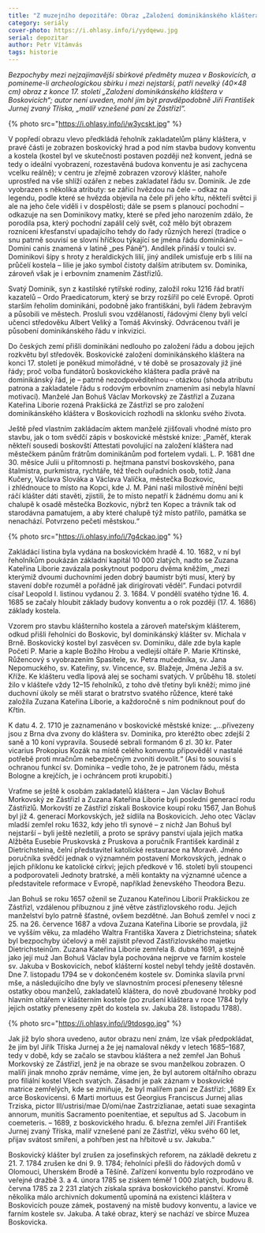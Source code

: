 ```yaml
---
title: "Z muzejního depozitáře: Obraz „Založení dominikánského kláštera v Boskovicích posledními Zástřizlovci“"
category: seriály
cover-photo: https://i.ohlasy.info/i/yydqewu.jpg
serial: depozitar
author: Petr Vítámvás
tags: historie
---
```


*Bezpochyby mezi nejzajímavější sbírkové předměty muzea v Boskovicích, a pomineme-li archeologickou sbírku i mezi nejstarší, patří nevelký (40×48 cm) obraz z konce 17. století „Založení dominikánského kláštera v Boskovicích“; autor není uveden, mohl jím být pravděpodobně Jiří František Jurnej zvaný Tříska, „malíř vznešené paní ze Zástřizl“.*

{% photo src="https://i.ohlasy.info/i/w3ycskt.jpg" %}

V popředí obrazu vlevo předkládá řeholník zakladatelům plány kláštera, v pravé části je zobrazen boskovický hrad a pod ním stavba budovy konventu a kostela (kostel byl ve skutečnosti postaven později než konvent, jedná se tedy o ideální vyobrazení, rozestavěná budova konventu je asi zachycena vcelku reálně); v centru je zřejmě zobrazen vzorový klášter, nahoře uprostřed na vše shlíží ozářen z nebes zakladatel řádu sv. Dominik. Je zde vyobrazen s několika atributy: se zářící hvězdou na čele – odkaz na legendu, podle které se hvězda objevila na čele při jeho křtu, někteří světci ji ale na jeho čele viděli i v dospělosti; dále se psem s planoucí pochodní – odkazuje na sen Dominikovy matky, které se před jeho narozením zdálo, že porodila psa, který pochodní zapálil celý svět, což mělo být obrazem roznícení křesťanství upadajícího tehdy do řady různých herezí (tradice o snu patrně souvisí se slovní hříčkou týkající se jména řádu dominikánů – Domini canis znamená v latině „pes Páně“). Andílek přináší v toulci sv. Dominikovi šípy s hroty z heraldických lilií, jiný andílek umisťuje erb s lilií na průčelí kostela – lilie je jako symbol čistoty dalším atributem sv. Dominika, zároveň však je i erbovním znamením Zástřizlů.

Svatý Dominik, syn z kastilské rytířské rodiny, založil roku 1216 řád bratří kazatelů – Ordo Praedicatorum, který se brzy rozšířil po celé Evropě. Oproti starším řeholím dominikáni, podobně jako františkáni, byli řádem žebravým a působili ve městech. Prosluli svou vzdělaností, řádovými členy byli velcí učenci středověku Albert Veliký a Tomáš Akvinský. Odvrácenou tváří je působení dominikánského řádu v inkvizici.

Do českých zemí přišli dominikáni nedlouho po založení řádu a dobou jejich rozkvětu byl středověk. Boskovické založení dominikánského kláštera na konci 17. století je poněkud mimořádné, v té době se prosazovaly již jiné řády; proč volba fundátorů boskovického kláštera padla právě na dominikánský řád, je – patrně nezodpověditelnou – otázkou (shoda atributu patrona a zakladatele řádu s rodovým erbovním znamením asi nebyla hlavní motivací). Manželé Jan Bohuš Václav Morkovský ze Zástřizl a Zuzana Kateřina Liborie rozená Prakšická ze Zástřizl se pro založení dominikánského kláštera v Boskovicích rozhodli na sklonku svého života.

Ještě před vlastním zakládacím aktem manželé zjišťovali vhodné místo pro stavbu, jak o tom svědčí zápis v boskovické městské knize: „Paměť, kterak někteří sousedi boskovští Attestati povolující na založení kláštera nad městečkem pánům frátrům dominikánům pod fortelem vydali. L. P. 1681 dne 30. měsíce Julii u přítomnosti p. hejtmana panství boskovského, pana štalmistra, purkmistra, rychtáře, též třech ouřadních osob, totiž Jana Kučery, Václava Slováka a Václava Valíčka, městečka Bozkovic, i zhlédnouce to místo na Kopci, kde J. M. Páni naši milostivě mínění bejti ráčí klášter dáti stavěti, zjistili, že to místo nepatří k žádnému domu ani k chalupě k osadě městečka Bozkovic, nýbrž ten Kopec a trávník tak od starodávna pamatujem, a aby které chalupě týž místo patřilo, památka se nenachází. Potvrzeno pečetí městskou.“

{% photo src="https://i.ohlasy.info/i/7g4ckao.jpg" %}

Zakládácí listina byla vydána na boskovickém hradě 4. 10. 1682, v ní byl řeholníkům poukázán základní kapitál 10 000 zlatých, nadto se Zuzana Kateřina Liborie zavázala poskytnout podporu dvěma kněžím, „mezi kterýmiž dvoumi duchovními jeden dobrý baumistr býti musí, který by stavení dobře rozuměl a pořádně jak dirigírovati věděl“. Fundaci potvrdil císař Leopold I. listinou vydanou 2. 3. 1684. V pondělí svatého týdne 16. 4. 1685 se začaly hloubit základy budovy konventu a o rok později (17. 4. 1686) základy kostela.

Vzorem pro stavbu klášterního kostela a zároveň mateřským klášterem, odkud přišli řeholníci do Boskovic, byl dominikánský klášter sv. Michala v Brně. Boskovický kostel byl zasvěcen sv. Dominiku, dále zde byla kaple Početí P. Marie a kaple Božího Hrobu a vedlejší oltáře P. Marie Křtinské, Růžencový s vyobrazením Spasitele, sv. Petra mučedníka, sv. Jana Nepomuckého, sv. Kateřiny, sv. Vincence, sv. Blažeje, Jména Ježíš a sv. Kříže. Ke klášteru vedla lipová alej se sochami svatých. V průběhu 18. století žilo v klášteře vždy 12–15 řeholníků, z toho dvě třetiny byli kněží; mimo jiné duchovní úkoly se měli starat o bratrstvo svatého růžence, které také založila Zuzana Kateřina Liborie, a každoročně s ním podniknout pouť do Křtin.

K datu 4. 2. 1710 je zaznamenáno v boskovické městské knize: „…přivezeny jsou z Brna dva zvony do kláštera sv. Dominika, pro kteréžto obec zdejší 2 saně a 10 koní vypravila. Sousedé sebrali formanóm 6 zl. 30 kr. Pater vicarius Prokopius Kozák na místě celého konventu připověděl v nastalé potřebě proti mračnům nebezpečným zvoniti dovolit.“ (Asi to souvisí s ochranou funkcí sv. Dominika – vedle toho, že je patronem řádu, města Bologne a krejčích, je i ochráncem proti krupobití.)

Vraťme se ještě k osobám zakladatelů kláštera – Jan Václav Bohuš Morkovský ze Zástřizl a Zuzana Kateřina Liborie byli poslední generací rodu Zástřizlů. Morkovští ze Zástřizl získali Boskovice koupí roku 1567, Jan Bohuš byl již 4. generací Morkovských, jež sídlila na Boskovicích. Jeho otec Václav mladší zemřel roku 1632, kdy jeho tři synové – z nichž Jan Bohuš byl nejstarší – byli ještě nezletilí, a proto se správy panství ujala jejich matka Alžběta Eusebie Pruskovská z Pruskova a poručník František kardinál z Dietrichsteina, čelní představitel katolické restaurace na Moravě. Jméno poručníka svědčí jednak o významném postavení Morkovských, jednak o jejich příklonu ke katolické církvi; jejich předkové v 16. století byli stoupenci a podporovateli Jednoty bratrské, a měli kontakty na významné učence a představitele reformace v Evropě, například ženevského Theodora Bezu.

Jan Bohuš se roku 1657 oženil se Zuzanou Kateřinou Liborií Prakšickou ze Zástřizl, vzdálenou příbuznou z jiné větve zástřizlovského rodu. Jejich manželství bylo patrně šťastné, ovšem bezdětné. Jan Bohuš zemřel v noci z 25. na 26. července 1687 a vdova Zuzana Kateřina Liborie se provdala, již ve vyšším věku, za mladého Waltra Františka Xavera z Dietrichsteina; sňatek byl bezpochyby účelový a měl zajistit převod Zástřizlovského majetku Dietrichsteinům. Zuzana Kateřina Liborie zemřela 8. dubna 1691, a stejně jako její muž Jan Bohuš Václav byla pochována nejprve ve farním kostele sv. Jakuba v Boskovicích, neboť klášterní kostel nebyl tehdy ještě dostavěn. Dne 7. listopadu 1794 se v dokončeném kostele sv. Dominka slavila první mše, a následujícího dne byly ve slavnostním procesí přeneseny tělesné ostatky obou manželů, zakladatelů kláštera, do nově zbudované hrobky pod hlavním oltářem v klášterním kostele (po zrušení kláštera v roce 1784 byly jejich ostatky přeneseny zpět do kostela sv. Jakuba 28. listopadu 1788).

{% photo src="https://i.ohlasy.info/i/9tdosgo.jpg" %}

Jak již bylo shora uvedeno, autor obrazu není znám, lze však předpokládat, že jím byl Jiřík Tříska Jurnej a že jej namaloval někdy v letech 1685–1687, tedy v době, kdy se začalo se stavbou kláštera a než zemřel Jan Bohuš Morkovský ze Zástřizl, jenž je na obraze se svou manželkou zobrazen. O malíři jinak mnoho zpráv nemáme, víme jen, že byl autorem oltářního obrazu pro filiální kostel Všech svatých. Zásadní je pak záznam v boskovické matrice zemřelých, kde se zmiňuje, že byl malířem paní ze Zástřizl: „1689 Ex arce Boskovicensi. 6 Marti mortuus est Georgius Franciscus Jurnej alias Trziska, pictor Ill/ustrisi/mae D/omi/nae Zastrzizlianae, aetati suae sexaginta annorum, munitis Sacramento poenitentiae, et sepultus ad S. Jacobum in coemeteris. – 1689, z boskovického hradu. 6. března zemřel Jiří František Jurnej zvaný Tříska, malíř vznešené paní ze Zástřizl, věku svého 60 let, přijav svátost smíření, a pohřben jest na hřbitově u sv. Jakuba.“

Boskovický klášter byl zrušen za josefinských reforem, na základě dekretu z 21. 7. 1784 zrušen ke dni 9. 9. 1784; řeholníci přešli do řádových domů v Olomouci, Uherském Brodě a Těšíně. Zařízení konventu bylo rozprodáno ve veřejné dražbě 3. a 4. února 1785 se ziskem téměř 1 000 zlatých, budovu 8. června 1785 za 2 231 zlatých získala správa boskovického panství. Kromě několika málo archivních dokumentů upomíná na existenci kláštera v Boskovicích pouze zámek, postavený na místě budovy konventu, a lavice ve farním kostele sv. Jakuba. A také obraz, který se nachází ve sbírce Muzea Boskovicka.
